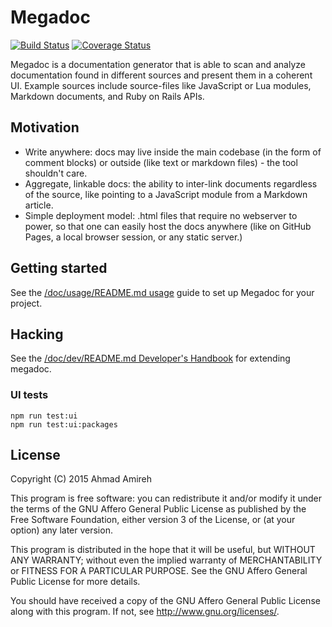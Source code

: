 # Megadoc

[![Build Status](https://travis-ci.org/megadoc/megadoc.svg)](https://travis-ci.org/megadoc/megadoc) [![Coverage Status](https://coveralls.io/repos/github/tinydoc/tinydoc/badge.svg?branch=master)](https://coveralls.io/github/tinydoc/tinydoc?branch=master)

Megadoc is a documentation generator that is able to scan and analyze documentation found in different sources and present them in a coherent UI.
Example sources include source-files like JavaScript or Lua modules, Markdown
documents, and Ruby on Rails APIs.

## Motivation

- Write anywhere: docs may live inside the main codebase (in the form of comment blocks) or outside (like text or markdown files) - the tool shouldn't care.
- Aggregate, linkable docs: the ability to inter-link documents regardless of the source, like pointing to a JavaScript module from a Markdown article.
- Simple deployment model: .html files that require no webserver to power, so that one can easily host the docs anywhere (like on GitHub Pages, a local browser session, or any static server.)

## Getting started

See the [/doc/usage/README.md usage](../master/doc/usage/README.md) guide to set up Megadoc for your project.

## Hacking

See the [/doc/dev/README.md Developer's Handbook](../master/doc/dev/README.md) for extending megadoc.

### UI tests

    npm run test:ui
    npm run test:ui:packages

## License

Copyright (C) 2015 Ahmad Amireh

This program is free software: you can redistribute it and/or modify
it under the terms of the GNU Affero General Public License as
published by the Free Software Foundation, either version 3 of the
License, or (at your option) any later version.

This program is distributed in the hope that it will be useful,
but WITHOUT ANY WARRANTY; without even the implied warranty of
MERCHANTABILITY or FITNESS FOR A PARTICULAR PURPOSE.  See the
GNU Affero General Public License for more details.

You should have received a copy of the GNU Affero General Public License
along with this program.  If not, see <http://www.gnu.org/licenses/>.